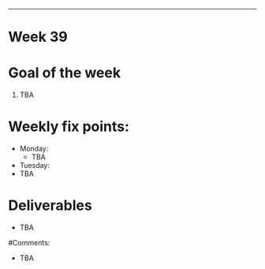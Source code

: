 ---
Week 39
=============

# Goal of the week

1. TBA

# Weekly fix points:

* Monday:
  * TBA
*	Tuesday:
  *	TBA

# Deliverables

* TBA

#Comments:
* TBA
